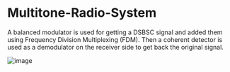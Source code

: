 # Multitone-Radio-System

A balanced modulator is used for getting a DSBSC signal and added them using Frequency Division Multiplexing (FDM). Then a coherent detector is used as a demodulator on the receiver side to get back the original signal.

![image](https://user-images.githubusercontent.com/86823640/171941506-2f94cfe1-0c2b-434b-af45-27fa6340c234.png)
